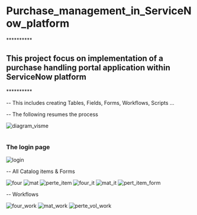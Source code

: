 # Purchase_management_in_ServiceNow_platform

 **********    <h2> This project focus on implementation of a purchase handling portal application within ServiceNow platform </h2>  **********  
 
 -- This includes creating Tables, Fields, Forms, Workflows, Scripts ...

 -- The following resumes the process 
 
 ![diagram_visme](https://user-images.githubusercontent.com/47604307/184386398-4870da69-1a3a-4011-8b02-48ac6b3bd70e.png)
 
 # <h3> The login page </h3>
 
 ![login](https://user-images.githubusercontent.com/47604307/184387393-0288ceef-1195-4dc2-ac26-a9c77c987935.png)

 -- All Catalog items & Forms 
 
 ![four](https://user-images.githubusercontent.com/47604307/184387872-bee1db33-eae5-435e-8781-95827eb5aa21.png)
![mat](https://user-images.githubusercontent.com/47604307/184387874-5f35acdb-6dd1-48b4-a1d1-1451eec9a0cf.png)
![perte_item](https://user-images.githubusercontent.com/47604307/184387878-6ede97d2-5776-4acc-85ac-1f3a764eba46.png)
![four_it](https://user-images.githubusercontent.com/47604307/184387976-03440a03-d3b5-4f70-b5c1-9d7ce7a7e0d4.png)
![mat_it](https://user-images.githubusercontent.com/47604307/184387982-1451d0fb-16fd-4f3a-927f-121c6659f1c8.png)
![pert_item_form](https://user-images.githubusercontent.com/47604307/184387983-eb7dea8e-4517-487f-9af0-06603c93915f.png)

-- Workflows

![four_work](https://user-images.githubusercontent.com/47604307/184388228-570cf7af-0d67-4bbb-97da-b1868b88ec8e.png)
![mat_work](https://user-images.githubusercontent.com/47604307/184388231-cef764ab-5d53-408e-a1fd-79e4b7fd6c2e.png)
![perte_vol_work](https://user-images.githubusercontent.com/47604307/184388234-5877dc44-1ba8-4b94-aab4-53acad070869.png)
